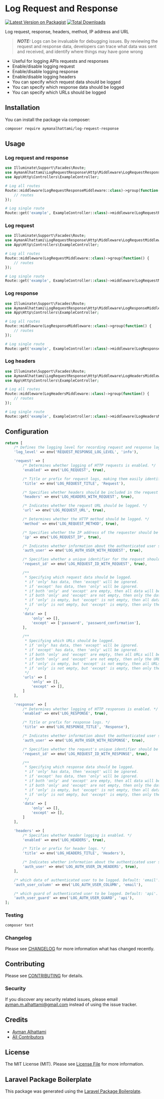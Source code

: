 # Log Request and Response 

[![Latest Version on Packagist](https://img.shields.io/packagist/v/aymanalhattami/log-request-response.svg?style=flat-square)](https://packagist.org/packages/aymanalhattami/log-request-response)
[![Total Downloads](https://img.shields.io/packagist/dt/aymanalhattami/log-request-response.svg?style=flat-square)](https://packagist.org/packages/aymanalhattami/log-request-response)


Log request, response, headers, method, IP address and URL

> **_NOTE:_**
Logs can be invaluable for debugging issues. By reviewing the request and response data, developers can trace what data was sent and received, and identify where things may have gone wrong

* Useful for logging APIs requests and responses
* Enable/disable logging request
* Enable/disable logging response
* Enable/disable logging headers
* You can specify which request data should be logged
* You can specify which response data should be logged
* You can specify which URLs should be logged

## Installation

You can install the package via composer:

```bash
composer require aymanalhattami/log-request-response
```

## Usage
### Log request and response

```php
use Illuminate\Support\Facades\Route;
use AymanAlhattami\LogRequestResponse\Http\Middleware\LogRequestResponseMiddleware;
use App\Http\Controllers\ExampleController;

# Log all routes
Route::middleware(LogRequestResponseMiddleware::class)->group(function() {
    // routes
});

# Log single route
Route::get('example', ExampleController::class)->middleware(LogRequestResponseMiddleware::class);
```

### Log request

```php
use Illuminate\Support\Facades\Route;
use AymanAlhattami\LogRequestResponse\Http\Middleware\LogRequestMiddleware;
use App\Http\Controllers\ExampleController;

# Log all routes
Route::middleware(LogRequestMiddleware::class)->group(function() {
    // routes
});

# Log single route
Route::get('example', ExampleController::class)->middleware(LogRequestMiddleware::class);
```

### Log response

```php
use Illuminate\Support\Facades\Route;
use AymanAlhattami\LogRequestResponse\Http\Middleware\LogResponseMiddleware;
use App\Http\Controllers\ExampleController;

# Log all routes
Route::middleware(LogResponseMiddleware::class)->group(function() {
    // routes
});

# Log single route
Route::get('example', ExampleController::class)->middleware(LogResponseMiddleware::class);
```

### Log headers

```php
use Illuminate\Support\Facades\Route;
use AymanAlhattami\LogRequestResponse\Http\Middleware\LogHeadersMiddleware;
use App\Http\Controllers\ExampleController;

# Log all routes
Route::middleware(LogHeadersMiddleware::class)->group(function() {
    // routes
});

# Log single route
Route::get('example', ExampleController::class)->middleware(LogHeadersMiddleware::class);
```

## Configuration
```php
return [
    /* Defines the logging level for recording request and response logs. Default: 'info'. */
    'log_level' => env('REQUEST_RESPONSE_LOG_LEVEL', 'info'),

    'request' => [
        /* Determines whether logging of HTTP requests is enabled. */
        'enabled' => env('LOG_REQUEST', true),

        /* Title or prefix for request logs, making them easily identifiable. */
        'title' => env('LOG_REQUEST_TITLE', 'Request'),

        /* Specifies whether headers should be included in the request log. */
        'headers' => env('LOG_HEADERS_WITH_REQUEST', true),

        /* Indicates whether the request URL should be logged. */
        'url' => env('LOG_REQUEST_URL', true),

        /* Determines whether the HTTP method should be logged. */
        'method' => env('LOG_REQUEST_METHOD', true),

        /* Specifies whether the IP address of the requester should be logged. */
        'ip' => env('LOG_REQUEST_IP', true),

        /* Indicates whether information about the authenticated user should be included in the request log. */
        'auth_user' => env('LOG_AUTH_USER_WITH_REQUEST', true),

        /* Specifies whether a unique identifier for the request should be logged. */
        'request_id' => env('LOG_REQUEST_ID_WITH_REQUEST', true),

        /**
         * Specifying which request data should be logged.
         * if 'only' has data, then 'except' will be ignored.
         * if 'except' has data, then 'only' will be ignored.
         * if both 'only' and 'except' are empty, then all data will be logged.
         * if both 'only' and 'except' are not empty, then only the data specified in 'only' will be logged.
         * if 'only' is empty, but 'except' is not empty, then all data except the data specified in 'except' will be logged.
         * if 'only' is not empty, but 'except' is empty, then only the data specified in 'only' will be logged.
         */
        'data' => [
            'only' => [],
            'except' => ['password', 'password_confirmation'],
        ],

        /**
         * Specifying which URLs should be logged.
         * if 'only' has data, then 'except' will be ignored.
         * if 'except' has data, then 'only' will be ignored.
         * if both 'only' and 'except' are empty, then all URLs will be logged.
         * if both 'only' and 'except' are not empty, then only the URLs specified in 'only' will be logged.
         * if 'only' is empty, but 'except' is not empty, then all URLs except the URLs specified in 'except' will be logged.
         * if 'only' is not empty, but 'except' is empty, then only the URLs specified in 'only' will be logged.
         */
        'urls' => [
            'only' => [],
            'except' => [],
        ]
    ],

    'response' => [
        /* Determines whether logging of HTTP responses is enabled. */
        'enabled' => env('LOG_RESPONSE', true),

        /* Title or prefix for response logs. */
        'title' => env('LOG_RESPONSE_TITLE', 'Response'),

        /* Indicates whether information about the authenticated user should be included in the response log. */
        'auth_user' => env('LOG_AUTH_USER_WITH_RESPONSE', true),

        /* Specifies whether the request's unique identifier should be logged with the response. */
        'request_id' => env('LOG_REQUEST_ID_WITH_RESPONSE', true),

        /**
         * Specifying which response data should be logged.
         * if 'only' has data, then 'except' will be ignored.
         * if 'except' has data, then 'only' will be ignored.
         * if both 'only' and 'except' are empty, then all data will be logged.
         * if both 'only' and 'except' are not empty, then only the data specified in 'only' will be logged.
         * if 'only' is empty, but 'except' is not empty, then all data except the data specified in 'except' will be logged.
         * if 'only' is not empty, but 'except' is empty, then only the data specified in 'only' will be logged.
         */
        'data' => [
            'only' => [],
            'except' => [],
        ]
    ],

    'headers' => [
        /* Specifies whether header logging is enabled. */
        'enabled' => env('LOG_HEADERS', true),

        /* Title or prefix for header logs. */
        'title' => env('LOG_HEADERS_TITLE', 'Headers'),

        /* Indicates whether information about the authenticated user should be included in the headers log. */
        'auth_user' => env('LOG_AUTH_USER_IN_HEADERS', true),
    ],

    /* which data of authenticated user to be logged. Default: 'email'. */
    'auth_user_column' => env('LOG_AUTH_USER_COLUMN', 'email'),

    /* which guard of authenticated user to be logged. Default: 'api'. */
    'auth_user_guard' => env('LOG_AUTH_USER_GUARD', 'api'),
];

```

### Testing

```bash
composer test
```

### Changelog

Please see [CHANGELOG](CHANGELOG.md) for more information what has changed recently.

## Contributing

Please see [CONTRIBUTING](CONTRIBUTING.md) for details.

### Security

If you discover any security related issues, please email ayman.m.alhattami@gmail.com instead of using the issue tracker.

## Credits

-   [Ayman Alhattami](https://github.com/aymanalhattami)
-   [All Contributors](../../contributors)

## License

The MIT License (MIT). Please see [License File](LICENSE.md) for more information.

## Laravel Package Boilerplate

This package was generated using the [Laravel Package Boilerplate](https://laravelpackageboilerplate.com).
